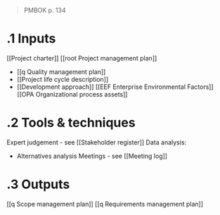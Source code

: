 >PMBOK p. 134
# .1 Inputs
[[Project charter]]
[[root Project management plan]]
* [[q Quality management plan]]
* [[Project life cycle description]]
* [[Development approach]]
[[EEF Enterprise Environmental Factors]]
[[OPA Organizational process assets]]

# .2 Tools & techniques
Expert judgement - see [[Stakeholder register]]
Data analysis:
* Alternatives analysis
Meetings - see [[Meeting log]]

# .3 Outputs
[[q Scope management plan]]
[[q Requirements management plan]]
